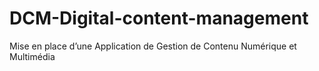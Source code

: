 # DCM-Digital-content-management
Mise en place d’une Application de Gestion de  Contenu Numérique et Multimédia
